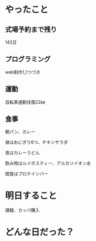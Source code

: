 # やったこと

## 式場予約まで残り

142日

## プログラミング

web制作1_1つづき

## 運動

自転車通勤往復22㎞

## 食事

朝パン、カレー

昼はおにぎり6つ、チキンサラダ

夜はカレーうどん

飲み物はルイボスティー、アルカリイオン水

間食はプロテインバー

# 明日すること

課題、カッパ購入

# どんな日だった？


